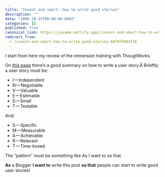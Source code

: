 ```yaml
---
title: "Invest and smart: how to write good stories"
description: ""
date: "2006-10-23T00:00:00.000Z"
categories: []
published: true
canonical_link: https://javame.netlify.app//invest-and-smart-how-to-write-good-stories-6479fb084f3b
redirect_from:
  - /invest-and-smart-how-to-write-good-stories-6479fb084f3b
---
```


I start from here my review of the immersion training with ThougtWorks.

On [this page](http://xp123.com/xplor/xp0308/index.shtml) there’s a good summary on how to write a user story.Â Brieftly a user story must be:

-   I — Independent
-   N — Negotiable
-   V — Valuable
-   E — Estimable
-   S — Small
-   T — Testable

And:

-   S — Specific
-   M — Measurable
-   A — Achievable
-   R — Relevant
-   T — Time-boxed

The "pattern" must be something like As I want to so that

**As** a Blogger **I want to** write this post **so that** people can start to write good user stories!
